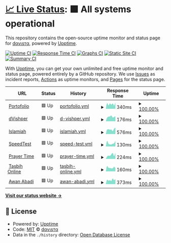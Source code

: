 # [📈 Live Status](https://status.rzlamrr.me): <!--live status--> **🟩 All systems operational**

This repository contains the open-source uptime monitor and status page for [dαvιѕтα](rzlamrr.github.io), powered by [Upptime](https://github.com/upptime/upptime).

[![Uptime CI](https://github.com/rzlamrr/status/workflows/Uptime%20CI/badge.svg)](https://github.com/rzlamrr/status/actions?query=workflow%3A%22Uptime+CI%22)
[![Response Time CI](https://github.com/rzlamrr/status/workflows/Response%20Time%20CI/badge.svg)](https://github.com/rzlamrr/status/actions?query=workflow%3A%22Response+Time+CI%22)
[![Graphs CI](https://github.com/rzlamrr/status/workflows/Graphs%20CI/badge.svg)](https://github.com/rzlamrr/status/actions?query=workflow%3A%22Graphs+CI%22)
[![Static Site CI](https://github.com/rzlamrr/status/workflows/Static%20Site%20CI/badge.svg)](https://github.com/rzlamrr/status/actions?query=workflow%3A%22Static+Site+CI%22)
[![Summary CI](https://github.com/rzlamrr/status/workflows/Summary%20CI/badge.svg)](https://github.com/rzlamrr/status/actions?query=workflow%3A%22Summary+CI%22)

With [Upptime](https://upptime.js.org), you can get your own unlimited and free uptime monitor and status page, powered entirely by a GitHub repository. We use [Issues](https://github.com/rzlamrr/status/issues) as incident reports, [Actions](https://github.com/rzlamrr/status/actions) as uptime monitors, and [Pages](https://status.rzlamrr.me) for the status page.

<!--start: status pages-->
<!-- This summary is generated by Upptime (https://github.com/upptime/upptime) -->
<!-- Do not edit this manually, your changes will be overwritten -->
<!-- prettier-ignore -->
| URL | Status | History | Response Time | Uptime |
| --- | ------ | ------- | ------------- | ------ |
| <img alt="" src="https://icons.duckduckgo.com/ip3/www.rzlamrr.my.id.ico" height="13"> [Portofolio](https://www.rzlamrr.my.id) | 🟩 Up | [portofolio.yml](https://github.com/rzlamrr/status/commits/HEAD/history/portofolio.yml) | <details><summary><img alt="Response time graph" src="./graphs/portofolio/response-time-week.png" height="20"> 340ms</summary><br><a href="https://status.rzlamrr.my.id/history/portofolio"><img alt="Response time 571" src="https://img.shields.io/endpoint?url=https%3A%2F%2Fraw.githubusercontent.com%2Frzlamrr%2Fstatus%2FHEAD%2Fapi%2Fportofolio%2Fresponse-time.json"></a><br><a href="https://status.rzlamrr.my.id/history/portofolio"><img alt="24-hour response time 240" src="https://img.shields.io/endpoint?url=https%3A%2F%2Fraw.githubusercontent.com%2Frzlamrr%2Fstatus%2FHEAD%2Fapi%2Fportofolio%2Fresponse-time-day.json"></a><br><a href="https://status.rzlamrr.my.id/history/portofolio"><img alt="7-day response time 340" src="https://img.shields.io/endpoint?url=https%3A%2F%2Fraw.githubusercontent.com%2Frzlamrr%2Fstatus%2FHEAD%2Fapi%2Fportofolio%2Fresponse-time-week.json"></a><br><a href="https://status.rzlamrr.my.id/history/portofolio"><img alt="30-day response time 423" src="https://img.shields.io/endpoint?url=https%3A%2F%2Fraw.githubusercontent.com%2Frzlamrr%2Fstatus%2FHEAD%2Fapi%2Fportofolio%2Fresponse-time-month.json"></a><br><a href="https://status.rzlamrr.my.id/history/portofolio"><img alt="1-year response time 527" src="https://img.shields.io/endpoint?url=https%3A%2F%2Fraw.githubusercontent.com%2Frzlamrr%2Fstatus%2FHEAD%2Fapi%2Fportofolio%2Fresponse-time-year.json"></a></details> | <details><summary><a href="https://status.rzlamrr.my.id/history/portofolio">100.00%</a></summary><a href="https://status.rzlamrr.my.id/history/portofolio"><img alt="All-time uptime 99.65%" src="https://img.shields.io/endpoint?url=https%3A%2F%2Fraw.githubusercontent.com%2Frzlamrr%2Fstatus%2FHEAD%2Fapi%2Fportofolio%2Fuptime.json"></a><br><a href="https://status.rzlamrr.my.id/history/portofolio"><img alt="24-hour uptime 100.00%" src="https://img.shields.io/endpoint?url=https%3A%2F%2Fraw.githubusercontent.com%2Frzlamrr%2Fstatus%2FHEAD%2Fapi%2Fportofolio%2Fuptime-day.json"></a><br><a href="https://status.rzlamrr.my.id/history/portofolio"><img alt="7-day uptime 100.00%" src="https://img.shields.io/endpoint?url=https%3A%2F%2Fraw.githubusercontent.com%2Frzlamrr%2Fstatus%2FHEAD%2Fapi%2Fportofolio%2Fuptime-week.json"></a><br><a href="https://status.rzlamrr.my.id/history/portofolio"><img alt="30-day uptime 100.00%" src="https://img.shields.io/endpoint?url=https%3A%2F%2Fraw.githubusercontent.com%2Frzlamrr%2Fstatus%2FHEAD%2Fapi%2Fportofolio%2Fuptime-month.json"></a><br><a href="https://status.rzlamrr.my.id/history/portofolio"><img alt="1-year uptime 100.00%" src="https://img.shields.io/endpoint?url=https%3A%2F%2Fraw.githubusercontent.com%2Frzlamrr%2Fstatus%2FHEAD%2Fapi%2Fportofolio%2Fuptime-year.json"></a></details>
| <img alt="" src="https://icons.duckduckgo.com/ip3/vishper.rzlamrr.my.id.ico" height="13"> [dVishper](https://vishper.rzlamrr.my.id) | 🟩 Up | [d-vishper.yml](https://github.com/rzlamrr/status/commits/HEAD/history/d-vishper.yml) | <details><summary><img alt="Response time graph" src="./graphs/d-vishper/response-time-week.png" height="20"> 176ms</summary><br><a href="https://status.rzlamrr.my.id/history/d-vishper"><img alt="Response time 302" src="https://img.shields.io/endpoint?url=https%3A%2F%2Fraw.githubusercontent.com%2Frzlamrr%2Fstatus%2FHEAD%2Fapi%2Fd-vishper%2Fresponse-time.json"></a><br><a href="https://status.rzlamrr.my.id/history/d-vishper"><img alt="24-hour response time 142" src="https://img.shields.io/endpoint?url=https%3A%2F%2Fraw.githubusercontent.com%2Frzlamrr%2Fstatus%2FHEAD%2Fapi%2Fd-vishper%2Fresponse-time-day.json"></a><br><a href="https://status.rzlamrr.my.id/history/d-vishper"><img alt="7-day response time 176" src="https://img.shields.io/endpoint?url=https%3A%2F%2Fraw.githubusercontent.com%2Frzlamrr%2Fstatus%2FHEAD%2Fapi%2Fd-vishper%2Fresponse-time-week.json"></a><br><a href="https://status.rzlamrr.my.id/history/d-vishper"><img alt="30-day response time 199" src="https://img.shields.io/endpoint?url=https%3A%2F%2Fraw.githubusercontent.com%2Frzlamrr%2Fstatus%2FHEAD%2Fapi%2Fd-vishper%2Fresponse-time-month.json"></a><br><a href="https://status.rzlamrr.my.id/history/d-vishper"><img alt="1-year response time 275" src="https://img.shields.io/endpoint?url=https%3A%2F%2Fraw.githubusercontent.com%2Frzlamrr%2Fstatus%2FHEAD%2Fapi%2Fd-vishper%2Fresponse-time-year.json"></a></details> | <details><summary><a href="https://status.rzlamrr.my.id/history/d-vishper">100.00%</a></summary><a href="https://status.rzlamrr.my.id/history/d-vishper"><img alt="All-time uptime 100.00%" src="https://img.shields.io/endpoint?url=https%3A%2F%2Fraw.githubusercontent.com%2Frzlamrr%2Fstatus%2FHEAD%2Fapi%2Fd-vishper%2Fuptime.json"></a><br><a href="https://status.rzlamrr.my.id/history/d-vishper"><img alt="24-hour uptime 100.00%" src="https://img.shields.io/endpoint?url=https%3A%2F%2Fraw.githubusercontent.com%2Frzlamrr%2Fstatus%2FHEAD%2Fapi%2Fd-vishper%2Fuptime-day.json"></a><br><a href="https://status.rzlamrr.my.id/history/d-vishper"><img alt="7-day uptime 100.00%" src="https://img.shields.io/endpoint?url=https%3A%2F%2Fraw.githubusercontent.com%2Frzlamrr%2Fstatus%2FHEAD%2Fapi%2Fd-vishper%2Fuptime-week.json"></a><br><a href="https://status.rzlamrr.my.id/history/d-vishper"><img alt="30-day uptime 100.00%" src="https://img.shields.io/endpoint?url=https%3A%2F%2Fraw.githubusercontent.com%2Frzlamrr%2Fstatus%2FHEAD%2Fapi%2Fd-vishper%2Fuptime-month.json"></a><br><a href="https://status.rzlamrr.my.id/history/d-vishper"><img alt="1-year uptime 100.00%" src="https://img.shields.io/endpoint?url=https%3A%2F%2Fraw.githubusercontent.com%2Frzlamrr%2Fstatus%2FHEAD%2Fapi%2Fd-vishper%2Fuptime-year.json"></a></details>
| <img alt="" src="https://icons.duckduckgo.com/ip3/islam.rzlamrr.my.id.ico" height="13"> [Islamiah](https://islam.rzlamrr.my.id) | 🟩 Up | [islamiah.yml](https://github.com/rzlamrr/status/commits/HEAD/history/islamiah.yml) | <details><summary><img alt="Response time graph" src="./graphs/islamiah/response-time-week.png" height="20"> 576ms</summary><br><a href="https://status.rzlamrr.my.id/history/islamiah"><img alt="Response time 722" src="https://img.shields.io/endpoint?url=https%3A%2F%2Fraw.githubusercontent.com%2Frzlamrr%2Fstatus%2FHEAD%2Fapi%2Fislamiah%2Fresponse-time.json"></a><br><a href="https://status.rzlamrr.my.id/history/islamiah"><img alt="24-hour response time 590" src="https://img.shields.io/endpoint?url=https%3A%2F%2Fraw.githubusercontent.com%2Frzlamrr%2Fstatus%2FHEAD%2Fapi%2Fislamiah%2Fresponse-time-day.json"></a><br><a href="https://status.rzlamrr.my.id/history/islamiah"><img alt="7-day response time 576" src="https://img.shields.io/endpoint?url=https%3A%2F%2Fraw.githubusercontent.com%2Frzlamrr%2Fstatus%2FHEAD%2Fapi%2Fislamiah%2Fresponse-time-week.json"></a><br><a href="https://status.rzlamrr.my.id/history/islamiah"><img alt="30-day response time 647" src="https://img.shields.io/endpoint?url=https%3A%2F%2Fraw.githubusercontent.com%2Frzlamrr%2Fstatus%2FHEAD%2Fapi%2Fislamiah%2Fresponse-time-month.json"></a><br><a href="https://status.rzlamrr.my.id/history/islamiah"><img alt="1-year response time 717" src="https://img.shields.io/endpoint?url=https%3A%2F%2Fraw.githubusercontent.com%2Frzlamrr%2Fstatus%2FHEAD%2Fapi%2Fislamiah%2Fresponse-time-year.json"></a></details> | <details><summary><a href="https://status.rzlamrr.my.id/history/islamiah">100.00%</a></summary><a href="https://status.rzlamrr.my.id/history/islamiah"><img alt="All-time uptime 99.99%" src="https://img.shields.io/endpoint?url=https%3A%2F%2Fraw.githubusercontent.com%2Frzlamrr%2Fstatus%2FHEAD%2Fapi%2Fislamiah%2Fuptime.json"></a><br><a href="https://status.rzlamrr.my.id/history/islamiah"><img alt="24-hour uptime 100.00%" src="https://img.shields.io/endpoint?url=https%3A%2F%2Fraw.githubusercontent.com%2Frzlamrr%2Fstatus%2FHEAD%2Fapi%2Fislamiah%2Fuptime-day.json"></a><br><a href="https://status.rzlamrr.my.id/history/islamiah"><img alt="7-day uptime 100.00%" src="https://img.shields.io/endpoint?url=https%3A%2F%2Fraw.githubusercontent.com%2Frzlamrr%2Fstatus%2FHEAD%2Fapi%2Fislamiah%2Fuptime-week.json"></a><br><a href="https://status.rzlamrr.my.id/history/islamiah"><img alt="30-day uptime 100.00%" src="https://img.shields.io/endpoint?url=https%3A%2F%2Fraw.githubusercontent.com%2Frzlamrr%2Fstatus%2FHEAD%2Fapi%2Fislamiah%2Fuptime-month.json"></a><br><a href="https://status.rzlamrr.my.id/history/islamiah"><img alt="1-year uptime 100.00%" src="https://img.shields.io/endpoint?url=https%3A%2F%2Fraw.githubusercontent.com%2Frzlamrr%2Fstatus%2FHEAD%2Fapi%2Fislamiah%2Fuptime-year.json"></a></details>
| <img alt="" src="https://icons.duckduckgo.com/ip3/speed.rzlamrr.my.id.ico" height="13"> [SpeedTest](https://speed.rzlamrr.my.id) | 🟩 Up | [speed-test.yml](https://github.com/rzlamrr/status/commits/HEAD/history/speed-test.yml) | <details><summary><img alt="Response time graph" src="./graphs/speed-test/response-time-week.png" height="20"> 130ms</summary><br><a href="https://status.rzlamrr.my.id/history/speed-test"><img alt="Response time 231" src="https://img.shields.io/endpoint?url=https%3A%2F%2Fraw.githubusercontent.com%2Frzlamrr%2Fstatus%2FHEAD%2Fapi%2Fspeed-test%2Fresponse-time.json"></a><br><a href="https://status.rzlamrr.my.id/history/speed-test"><img alt="24-hour response time 95" src="https://img.shields.io/endpoint?url=https%3A%2F%2Fraw.githubusercontent.com%2Frzlamrr%2Fstatus%2FHEAD%2Fapi%2Fspeed-test%2Fresponse-time-day.json"></a><br><a href="https://status.rzlamrr.my.id/history/speed-test"><img alt="7-day response time 130" src="https://img.shields.io/endpoint?url=https%3A%2F%2Fraw.githubusercontent.com%2Frzlamrr%2Fstatus%2FHEAD%2Fapi%2Fspeed-test%2Fresponse-time-week.json"></a><br><a href="https://status.rzlamrr.my.id/history/speed-test"><img alt="30-day response time 175" src="https://img.shields.io/endpoint?url=https%3A%2F%2Fraw.githubusercontent.com%2Frzlamrr%2Fstatus%2FHEAD%2Fapi%2Fspeed-test%2Fresponse-time-month.json"></a><br><a href="https://status.rzlamrr.my.id/history/speed-test"><img alt="1-year response time 207" src="https://img.shields.io/endpoint?url=https%3A%2F%2Fraw.githubusercontent.com%2Frzlamrr%2Fstatus%2FHEAD%2Fapi%2Fspeed-test%2Fresponse-time-year.json"></a></details> | <details><summary><a href="https://status.rzlamrr.my.id/history/speed-test">100.00%</a></summary><a href="https://status.rzlamrr.my.id/history/speed-test"><img alt="All-time uptime 100.00%" src="https://img.shields.io/endpoint?url=https%3A%2F%2Fraw.githubusercontent.com%2Frzlamrr%2Fstatus%2FHEAD%2Fapi%2Fspeed-test%2Fuptime.json"></a><br><a href="https://status.rzlamrr.my.id/history/speed-test"><img alt="24-hour uptime 100.00%" src="https://img.shields.io/endpoint?url=https%3A%2F%2Fraw.githubusercontent.com%2Frzlamrr%2Fstatus%2FHEAD%2Fapi%2Fspeed-test%2Fuptime-day.json"></a><br><a href="https://status.rzlamrr.my.id/history/speed-test"><img alt="7-day uptime 100.00%" src="https://img.shields.io/endpoint?url=https%3A%2F%2Fraw.githubusercontent.com%2Frzlamrr%2Fstatus%2FHEAD%2Fapi%2Fspeed-test%2Fuptime-week.json"></a><br><a href="https://status.rzlamrr.my.id/history/speed-test"><img alt="30-day uptime 100.00%" src="https://img.shields.io/endpoint?url=https%3A%2F%2Fraw.githubusercontent.com%2Frzlamrr%2Fstatus%2FHEAD%2Fapi%2Fspeed-test%2Fuptime-month.json"></a><br><a href="https://status.rzlamrr.my.id/history/speed-test"><img alt="1-year uptime 100.00%" src="https://img.shields.io/endpoint?url=https%3A%2F%2Fraw.githubusercontent.com%2Frzlamrr%2Fstatus%2FHEAD%2Fapi%2Fspeed-test%2Fuptime-year.json"></a></details>
| <img alt="" src="https://icons.duckduckgo.com/ip3/jadwal.rzlamrr.my.id.ico" height="13"> [Prayer Time](https://jadwal.rzlamrr.my.id) | 🟩 Up | [prayer-time.yml](https://github.com/rzlamrr/status/commits/HEAD/history/prayer-time.yml) | <details><summary><img alt="Response time graph" src="./graphs/prayer-time/response-time-week.png" height="20"> 224ms</summary><br><a href="https://status.rzlamrr.my.id/history/prayer-time"><img alt="Response time 244" src="https://img.shields.io/endpoint?url=https%3A%2F%2Fraw.githubusercontent.com%2Frzlamrr%2Fstatus%2FHEAD%2Fapi%2Fprayer-time%2Fresponse-time.json"></a><br><a href="https://status.rzlamrr.my.id/history/prayer-time"><img alt="24-hour response time 183" src="https://img.shields.io/endpoint?url=https%3A%2F%2Fraw.githubusercontent.com%2Frzlamrr%2Fstatus%2FHEAD%2Fapi%2Fprayer-time%2Fresponse-time-day.json"></a><br><a href="https://status.rzlamrr.my.id/history/prayer-time"><img alt="7-day response time 224" src="https://img.shields.io/endpoint?url=https%3A%2F%2Fraw.githubusercontent.com%2Frzlamrr%2Fstatus%2FHEAD%2Fapi%2Fprayer-time%2Fresponse-time-week.json"></a><br><a href="https://status.rzlamrr.my.id/history/prayer-time"><img alt="30-day response time 213" src="https://img.shields.io/endpoint?url=https%3A%2F%2Fraw.githubusercontent.com%2Frzlamrr%2Fstatus%2FHEAD%2Fapi%2Fprayer-time%2Fresponse-time-month.json"></a><br><a href="https://status.rzlamrr.my.id/history/prayer-time"><img alt="1-year response time 243" src="https://img.shields.io/endpoint?url=https%3A%2F%2Fraw.githubusercontent.com%2Frzlamrr%2Fstatus%2FHEAD%2Fapi%2Fprayer-time%2Fresponse-time-year.json"></a></details> | <details><summary><a href="https://status.rzlamrr.my.id/history/prayer-time">100.00%</a></summary><a href="https://status.rzlamrr.my.id/history/prayer-time"><img alt="All-time uptime 80.75%" src="https://img.shields.io/endpoint?url=https%3A%2F%2Fraw.githubusercontent.com%2Frzlamrr%2Fstatus%2FHEAD%2Fapi%2Fprayer-time%2Fuptime.json"></a><br><a href="https://status.rzlamrr.my.id/history/prayer-time"><img alt="24-hour uptime 100.00%" src="https://img.shields.io/endpoint?url=https%3A%2F%2Fraw.githubusercontent.com%2Frzlamrr%2Fstatus%2FHEAD%2Fapi%2Fprayer-time%2Fuptime-day.json"></a><br><a href="https://status.rzlamrr.my.id/history/prayer-time"><img alt="7-day uptime 100.00%" src="https://img.shields.io/endpoint?url=https%3A%2F%2Fraw.githubusercontent.com%2Frzlamrr%2Fstatus%2FHEAD%2Fapi%2Fprayer-time%2Fuptime-week.json"></a><br><a href="https://status.rzlamrr.my.id/history/prayer-time"><img alt="30-day uptime 100.00%" src="https://img.shields.io/endpoint?url=https%3A%2F%2Fraw.githubusercontent.com%2Frzlamrr%2Fstatus%2FHEAD%2Fapi%2Fprayer-time%2Fuptime-month.json"></a><br><a href="https://status.rzlamrr.my.id/history/prayer-time"><img alt="1-year uptime 100.00%" src="https://img.shields.io/endpoint?url=https%3A%2F%2Fraw.githubusercontent.com%2Frzlamrr%2Fstatus%2FHEAD%2Fapi%2Fprayer-time%2Fuptime-year.json"></a></details>
| <img alt="" src="https://icons.duckduckgo.com/ip3/tasbih.rzlamrr.my.id.ico" height="13"> [Tasbih Online](https://tasbih.rzlamrr.my.id) | 🟩 Up | [tasbih-online.yml](https://github.com/rzlamrr/status/commits/HEAD/history/tasbih-online.yml) | <details><summary><img alt="Response time graph" src="./graphs/tasbih-online/response-time-week.png" height="20"> 160ms</summary><br><a href="https://status.rzlamrr.my.id/history/tasbih-online"><img alt="Response time 217" src="https://img.shields.io/endpoint?url=https%3A%2F%2Fraw.githubusercontent.com%2Frzlamrr%2Fstatus%2FHEAD%2Fapi%2Ftasbih-online%2Fresponse-time.json"></a><br><a href="https://status.rzlamrr.my.id/history/tasbih-online"><img alt="24-hour response time 330" src="https://img.shields.io/endpoint?url=https%3A%2F%2Fraw.githubusercontent.com%2Frzlamrr%2Fstatus%2FHEAD%2Fapi%2Ftasbih-online%2Fresponse-time-day.json"></a><br><a href="https://status.rzlamrr.my.id/history/tasbih-online"><img alt="7-day response time 160" src="https://img.shields.io/endpoint?url=https%3A%2F%2Fraw.githubusercontent.com%2Frzlamrr%2Fstatus%2FHEAD%2Fapi%2Ftasbih-online%2Fresponse-time-week.json"></a><br><a href="https://status.rzlamrr.my.id/history/tasbih-online"><img alt="30-day response time 171" src="https://img.shields.io/endpoint?url=https%3A%2F%2Fraw.githubusercontent.com%2Frzlamrr%2Fstatus%2FHEAD%2Fapi%2Ftasbih-online%2Fresponse-time-month.json"></a><br><a href="https://status.rzlamrr.my.id/history/tasbih-online"><img alt="1-year response time 208" src="https://img.shields.io/endpoint?url=https%3A%2F%2Fraw.githubusercontent.com%2Frzlamrr%2Fstatus%2FHEAD%2Fapi%2Ftasbih-online%2Fresponse-time-year.json"></a></details> | <details><summary><a href="https://status.rzlamrr.my.id/history/tasbih-online">100.00%</a></summary><a href="https://status.rzlamrr.my.id/history/tasbih-online"><img alt="All-time uptime 99.67%" src="https://img.shields.io/endpoint?url=https%3A%2F%2Fraw.githubusercontent.com%2Frzlamrr%2Fstatus%2FHEAD%2Fapi%2Ftasbih-online%2Fuptime.json"></a><br><a href="https://status.rzlamrr.my.id/history/tasbih-online"><img alt="24-hour uptime 100.00%" src="https://img.shields.io/endpoint?url=https%3A%2F%2Fraw.githubusercontent.com%2Frzlamrr%2Fstatus%2FHEAD%2Fapi%2Ftasbih-online%2Fuptime-day.json"></a><br><a href="https://status.rzlamrr.my.id/history/tasbih-online"><img alt="7-day uptime 100.00%" src="https://img.shields.io/endpoint?url=https%3A%2F%2Fraw.githubusercontent.com%2Frzlamrr%2Fstatus%2FHEAD%2Fapi%2Ftasbih-online%2Fuptime-week.json"></a><br><a href="https://status.rzlamrr.my.id/history/tasbih-online"><img alt="30-day uptime 100.00%" src="https://img.shields.io/endpoint?url=https%3A%2F%2Fraw.githubusercontent.com%2Frzlamrr%2Fstatus%2FHEAD%2Fapi%2Ftasbih-online%2Fuptime-month.json"></a><br><a href="https://status.rzlamrr.my.id/history/tasbih-online"><img alt="1-year uptime 99.99%" src="https://img.shields.io/endpoint?url=https%3A%2F%2Fraw.githubusercontent.com%2Frzlamrr%2Fstatus%2FHEAD%2Fapi%2Ftasbih-online%2Fuptime-year.json"></a></details>
| <img alt="" src="https://icons.duckduckgo.com/ip3/awan.rzlamrr.my.id.ico" height="13"> [Awan Abadi](https://awan.rzlamrr.my.id) | 🟩 Up | [awan-abadi.yml](https://github.com/rzlamrr/status/commits/HEAD/history/awan-abadi.yml) | <details><summary><img alt="Response time graph" src="./graphs/awan-abadi/response-time-week.png" height="20"> 373ms</summary><br><a href="https://status.rzlamrr.my.id/history/awan-abadi"><img alt="Response time 429" src="https://img.shields.io/endpoint?url=https%3A%2F%2Fraw.githubusercontent.com%2Frzlamrr%2Fstatus%2FHEAD%2Fapi%2Fawan-abadi%2Fresponse-time.json"></a><br><a href="https://status.rzlamrr.my.id/history/awan-abadi"><img alt="24-hour response time 302" src="https://img.shields.io/endpoint?url=https%3A%2F%2Fraw.githubusercontent.com%2Frzlamrr%2Fstatus%2FHEAD%2Fapi%2Fawan-abadi%2Fresponse-time-day.json"></a><br><a href="https://status.rzlamrr.my.id/history/awan-abadi"><img alt="7-day response time 373" src="https://img.shields.io/endpoint?url=https%3A%2F%2Fraw.githubusercontent.com%2Frzlamrr%2Fstatus%2FHEAD%2Fapi%2Fawan-abadi%2Fresponse-time-week.json"></a><br><a href="https://status.rzlamrr.my.id/history/awan-abadi"><img alt="30-day response time 410" src="https://img.shields.io/endpoint?url=https%3A%2F%2Fraw.githubusercontent.com%2Frzlamrr%2Fstatus%2FHEAD%2Fapi%2Fawan-abadi%2Fresponse-time-month.json"></a><br><a href="https://status.rzlamrr.my.id/history/awan-abadi"><img alt="1-year response time 416" src="https://img.shields.io/endpoint?url=https%3A%2F%2Fraw.githubusercontent.com%2Frzlamrr%2Fstatus%2FHEAD%2Fapi%2Fawan-abadi%2Fresponse-time-year.json"></a></details> | <details><summary><a href="https://status.rzlamrr.my.id/history/awan-abadi">100.00%</a></summary><a href="https://status.rzlamrr.my.id/history/awan-abadi"><img alt="All-time uptime 100.00%" src="https://img.shields.io/endpoint?url=https%3A%2F%2Fraw.githubusercontent.com%2Frzlamrr%2Fstatus%2FHEAD%2Fapi%2Fawan-abadi%2Fuptime.json"></a><br><a href="https://status.rzlamrr.my.id/history/awan-abadi"><img alt="24-hour uptime 100.00%" src="https://img.shields.io/endpoint?url=https%3A%2F%2Fraw.githubusercontent.com%2Frzlamrr%2Fstatus%2FHEAD%2Fapi%2Fawan-abadi%2Fuptime-day.json"></a><br><a href="https://status.rzlamrr.my.id/history/awan-abadi"><img alt="7-day uptime 100.00%" src="https://img.shields.io/endpoint?url=https%3A%2F%2Fraw.githubusercontent.com%2Frzlamrr%2Fstatus%2FHEAD%2Fapi%2Fawan-abadi%2Fuptime-week.json"></a><br><a href="https://status.rzlamrr.my.id/history/awan-abadi"><img alt="30-day uptime 100.00%" src="https://img.shields.io/endpoint?url=https%3A%2F%2Fraw.githubusercontent.com%2Frzlamrr%2Fstatus%2FHEAD%2Fapi%2Fawan-abadi%2Fuptime-month.json"></a><br><a href="https://status.rzlamrr.my.id/history/awan-abadi"><img alt="1-year uptime 100.00%" src="https://img.shields.io/endpoint?url=https%3A%2F%2Fraw.githubusercontent.com%2Frzlamrr%2Fstatus%2FHEAD%2Fapi%2Fawan-abadi%2Fuptime-year.json"></a></details>

<!--end: status pages-->

[**Visit our status website →**](https://status.rzlamrr.me)

## 📄 License

- Powered by: [Upptime](https://github.com/upptime/upptime)
- Code: [MIT](./LICENSE) © [dαvιѕтα](rzlamrr.github.io)
- Data in the `./history` directory: [Open Database License](https://opendatacommons.org/licenses/odbl/1-0/)

